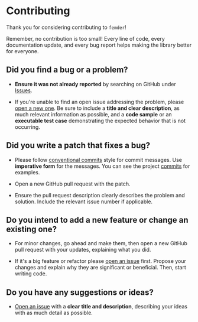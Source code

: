 # Contributing

Thank you for considering contributing to `femder`!

Remember, no contribution is too small! Every line of code, every documentation update,
and every bug report helps making the library better for everyone.

## **Did you find a bug or a problem?**

- **Ensure it was not already reported** by searching on GitHub under [Issues](https://github.com/jvcarli/femder/issues).

- If you're unable to find an open issue addressing the problem, please [open a new one](https://github.com/jvcarli/femder/issues/new).
  Be sure to include a **title and clear description**, as much relevant information as possible, and a **code sample** or
  an **executable test case** demonstrating the expected behavior that is not occurring.

## **Did you write a patch that fixes a bug?**

- Please follow [conventional commits](https://www.conventionalcommits.org/en/v1.0.0/) style for commit messages.
  Use **imperative form** for the messages.
  You can see the project [commits](https://github.com/jvcarli/femder/commits/main/) for examples.

- Open a new GitHub pull request with the patch.

- Ensure the pull request description clearly describes the problem and solution. Include the relevant issue number if applicable.

## **Do you intend to add a new feature or change an existing one?**

- For minor changes, go ahead and make them, then open a new GitHub pull request with your updates, explaining what you did.

- If it's a big feature or refactor please [open an issue](https://github.com/jvcarli/femder/issues/new) first.
Propose your changes and explain why they are significant or beneficial. Then, start writing code.

## **Do you have any suggestions or ideas?**

- [Open an issue](https://github.com/jvcarli/femder/issues/new) with a **clear title and description**,
  describing your ideas with as much detail as possible.
